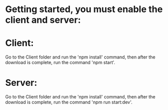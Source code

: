 # Getting started, you must enable the client and server:

# Client:

Go to the Client folder and run the 'npm install' command, then after the download is complete, run the command 'npm start'.

# Server:

Go to the Client folder and run the 'npm install' command, then after the download is complete, run the command 'npm run start:dev'.
